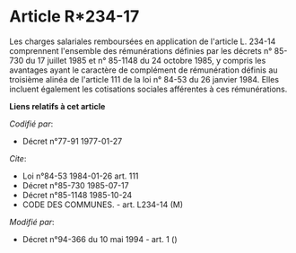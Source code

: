 # Article R*234-17

Les charges salariales remboursées en application de l'article L. 234-14 comprennent l'ensemble des rémunérations définies
par les décrets n° 85-730 du 17 juillet 1985 et n° 85-1148 du 24 octobre 1985, y compris les avantages ayant le caractère de
complément de rémunération définis au troisième alinéa de l'article 111 de la loi n° 84-53 du 26 janvier 1984. Elles incluent
également les cotisations sociales afférentes à ces rémunérations.

**Liens relatifs à cet article**

_Codifié par_:

  - Décret n°77-91 1977-01-27

_Cite_:

  - Loi n°84-53 1984-01-26 art. 111
  - Décret n°85-730 1985-07-17
  - Décret n°85-1148 1985-10-24
  - CODE DES COMMUNES. - art. L234-14 (M)

_Modifié par_:

  - Décret n°94-366 du 10 mai 1994 - art. 1 ()
